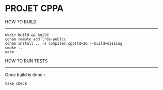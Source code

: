 PROJET CPPA
===========

HOW TO BUILD
************

```
mkdir build && build
conan remote add lrde-public
conan install .. -s compiler.cppstd=20 --build=missing
cmake ..
make
```

HOW TO RUN TESTS
****************

Once build is done :

```
make check
```
